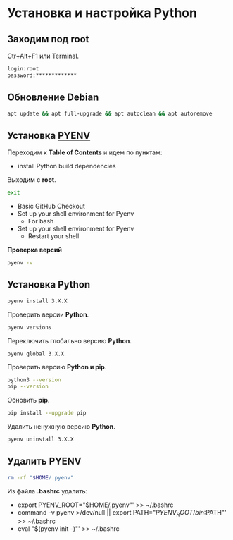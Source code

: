 # Установка и настройка Python

## Заходим под root

Ctr+Alt+F1 или Terminal.

```bash
login:root
password:*************
```

## Обновление Debian

```bash
apt update && apt full-upgrade && apt autoclean && apt autoremove
```

## Установка [PYENV](https://github.com/pyenv/pyenv)

Переходим к **Table of Contents** и идем по пунктам:

- install Python build dependencies

Выходим с **root**.

```bash
exit
```

- Basic GitHub Checkout
- Set up your shell environment for Pyenv
  - For bash
- Set up your shell environment for Pyenv
  - Restart your shell

**Проверка версий**

```bash
pyenv -v
```

## Установка Python

```bash
pyenv install 3.X.X
```

Проверить версии **Python**.

```bash
pyenv versions
```

Переключить глобально версию **Python**.

```bash
pyenv global 3.X.X
```

Проверить версию **Python и pip**.

```bash
python3 --version
pip --version
```

Обновить **pip**.

```bash
pip install --upgrade pip
```

Удалить ненужную версию **Python**.

```bash
pyenv uninstall 3.X.X
```

## Удалить PYENV

```bash
rm -rf "$HOME/.pyenv"
```

Из файла **.bashrc** удалить:

- export PYENV_ROOT="$HOME/.pyenv"' >> ~/.bashrc
- command -v pyenv >/dev/null || export PATH="$PYENV_ROOT/bin:$PATH"' >> ~/.bashrc
- eval "$(pyenv init -)"' >> ~/.bashrc
